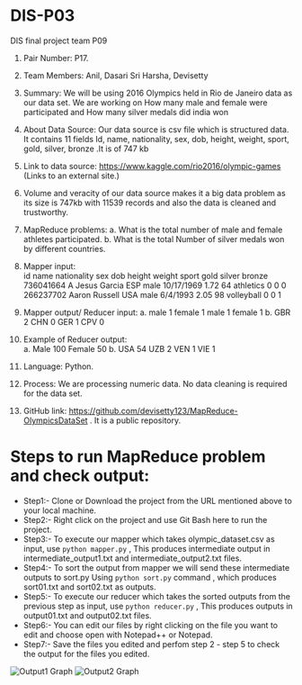 # DIS-P03
DIS final project team P09
1.	Pair Number: P17.
2.	Team Members: Anil, Dasari
                              Sri Harsha, Devisetty
3.	Summary: We will be using 2016 Olympics held in Rio de Janeiro data as our data set. We are working on How many male and female were participated and How many silver medals did india won
4.	About Data Source: Our data source is csv file which is structured data. It contains 11 fields Id, name, nationality, sex, dob, height, weight, sport, gold, silver, bronze .It is of 747 kb
5.	Link to data source: https://www.kaggle.com/rio2016/olympic-games (Links to an external site.)
6.	Volume and veracity of our data source makes it a big data problem as its size is 747kb with 11539 records and also the data is cleaned and trustworthy.
7.	MapReduce problems: 
a.	What is the total number of male and female athletes participated.
b.	What is the total Number of silver medals won by different countries.
8.	Mapper input: 	 
						id            name          nationality   sex         dob        height   weight  sport     gold  silver  bronze
					736041664     A Jesus Garcia     ESP        male      10/17/1969    1.72     64    athletics   0      0      0
					266237702     Aaron Russell      USA        male       6/4/1993     2.05     98    volleyball  0      0      1

9.	Mapper output/ Reducer input: 
a.  male	1
	female	1
	male	1
	female	1
b.  GBR	2
	CHN	0
	GER	1
	CPV	0
       
10.	Example of Reducer output:  
a.	 Male 100
	 Female 50
b.	USA	54
	UZB	2
	VEN	1
	VIE	1
11.	Language: Python.
12.	Process: We are processing numeric data. No data cleaning is required for the data set.

13. GitHub link: https://github.com/devisetty123/MapReduce-OlympicsDataSet . It is a public repository. 

# Steps to run MapReduce problem and check output:
* Step1:- Clone or Download the project from the URL mentioned above to your local machine.
* Step2:- Right click on the project and use Git Bash here to run the project. 
* Step3:- To execute our mapper which takes olympic_dataset.csv as input, use `python mapper.py` , This produces intermediate output in intermediate_output1.txt and intermediate_output2.txt files.
* Step4:- To sort the output from mapper we will send these intermediate outputs to sort.py Using `python sort.py` command , which produces sort01.txt and sort02.txt as outputs.
* Step5:- To execute our reducer which takes the sorted outputs from the previous step as input, use `python reducer.py` , This produces outputs in output01.txt and output02.txt files.
* Step6:- You can edit our files by right clicking on the file you want to edit and choose open with Notepad++ or Notepad.
* Step7:- Save the files you edited and perfom step 2 - step 5 to check the output for the files you edited.

![Output1 Graph](/Images/Output01_Graph.PNG)
![Output2 Graph](/Images/Output02_Graph.PNG)
